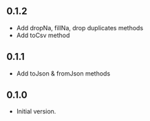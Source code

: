 ## 0.1.2

- Add dropNa, fillNa, drop duplicates methods
- Add toCsv method 

## 0.1.1

- Add toJson & fromJson methods

## 0.1.0

- Initial version.
